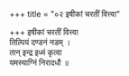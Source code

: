 +++
title = "०२ इषीकां चरतीं वित्त्वा"

+++
इषीकां चरतीं वित्त्वा  
तिल्पियं दण्डनं नडम् ।  
तान् इन्द्र इध्मं कृत्वा  
यमस्याग्निं निरादधौ ॥